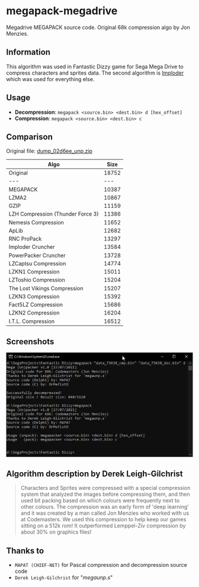 # megapack-megadrive
Megadrive MEGAPACK source code. Original 68k compression algo by Jon Menzies.

## Information
This algorithm was used in Fantastic Dizzy game for Sega Mega Drive to compress characters and sprites data. The second algorithm is [Imploder](https://github.com/lab313ru/AmigaImploder) which was used for everything else.

## Usage
- **Decompression**: `megapack <source.bin> <dest.bin> d [hex_offset]`
- **Compression**: `megapack <source.bin> <dest.bin> c`

## Comparison
Original file: [dump_02d6ee_unp.zip](https://github.com/lab313ru/megapack-megadrive/files/6881795/dump_02d6ee_unp.zip)


| Algo  | Size  |
|---|---|
| Original  | 18752  |
|---|---|
| MEGAPACK  | 10387  |
| LZMA2  | 10867  |
| GZIP  | 11159  |
| LZH Compression (Thunder Force 3)  | 11386  |
| Nemesis Compression  | 11652  |
| ApLib  | 12682  |
| RNC ProPack  | 13297  |
| Imploder Cruncher | 13584  |
| PowerPacker Cruncher  | 13728  |
| LZCaptsu Compression  | 14774  |
| LZKN1 Compression  | 15011  |
| LZToshio Compression  | 15204  |
| The Lost Vikings Compression | 15207  |
| LZKN3 Compression  | 15392  |
| Fact5LZ Compression  | 15686  |
| LZKN2 Compression  | 16204  |
| I.T.L. Compression  | 16512  |

## Screenshots
![](/img/image.png?raw=true "Console window")

## Algorithm description by Derek Leigh-Gilchrist
> Characters and Sprites were compressed with a special compression system that analyzed the images before compressing them, and then used bit packing based on which colours were frequently next to other colours. The compression was an early form of 'deep learning' and it was created by a man called Jon Menzies who worked with us at Codemasters. We used this compression to help keep our games sitting on a 512k rom! It outperformed Lemppel-Ziv compression by about 30% on graphics files!

## Thanks to
- `МАРАТ (CHIEF-NET)` for Pascal compression and decompression source code
- `Derek Leigh-Gilchrist` for "*megaunp.s*"
